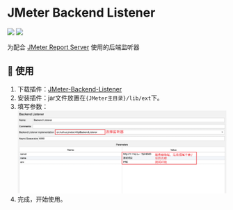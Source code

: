 # JMeter Backend Listener

![](https://img.shields.io/badge/JMeter-green)
![](https://img.shields.io/badge/release-latest-green)

为配合 [JMeter Report Server](https://github.com/hui-huo/jmeter_report_server) 使用的后端监听器


## 📌 使用
1. 下载插件：[JMeter-Backend-Listener](https://github.com/hui-huo/JMeter-Backend-Listener/releases/tag/latest)
2. 安装插件：jar文件放置在`{JMeter主目录}/lib/ext`下。
3. 填写参数：
   ![image-20230420234719980](./listener.png)
4. 完成，开始使用。





